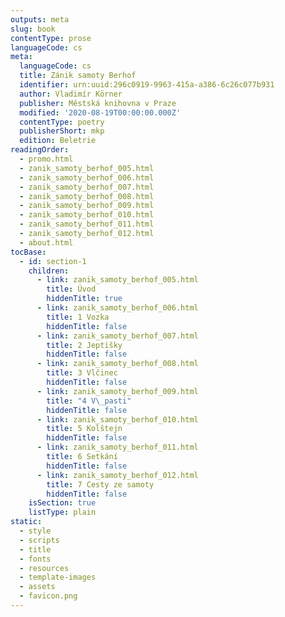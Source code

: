 ```yaml
---
outputs: meta
slug: book
contentType: prose
languageCode: cs
meta:
  languageCode: cs
  title: Zánik samoty Berhof
  identifier: urn:uuid:296c0919-9963-415a-a386-6c26c077b931
  author: Vladimír Körner
  publisher: Městská knihovna v Praze
  modified: '2020-08-19T00:00:00.000Z'
  contentType: poetry
  publisherShort: mkp
  edition: Beletrie
readingOrder:
  - promo.html
  - zanik_samoty_berhof_005.html
  - zanik_samoty_berhof_006.html
  - zanik_samoty_berhof_007.html
  - zanik_samoty_berhof_008.html
  - zanik_samoty_berhof_009.html
  - zanik_samoty_berhof_010.html
  - zanik_samoty_berhof_011.html
  - zanik_samoty_berhof_012.html
  - about.html
tocBase:
  - id: section-1
    children:
      - link: zanik_samoty_berhof_005.html
        title: Úvod
        hiddenTitle: true
      - link: zanik_samoty_berhof_006.html
        title: 1 Vozka
        hiddenTitle: false
      - link: zanik_samoty_berhof_007.html
        title: 2 Jeptišky
        hiddenTitle: false
      - link: zanik_samoty_berhof_008.html
        title: 3 Vlčinec
        hiddenTitle: false
      - link: zanik_samoty_berhof_009.html
        title: "4 V\_pasti"
        hiddenTitle: false
      - link: zanik_samoty_berhof_010.html
        title: 5 Kolštejn
        hiddenTitle: false
      - link: zanik_samoty_berhof_011.html
        title: 6 Setkání
        hiddenTitle: false
      - link: zanik_samoty_berhof_012.html
        title: 7 Cesty ze samoty
        hiddenTitle: false
    isSection: true
    listType: plain
static:
  - style
  - scripts
  - title
  - fonts
  - resources
  - template-images
  - assets
  - favicon.png
---
```

